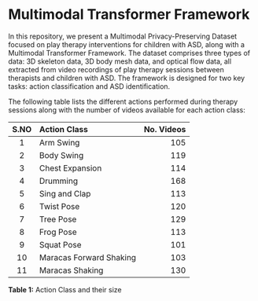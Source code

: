 # Multimodal Transformer Framework

In this repository, we present a Multimodal Privacy-Preserving Dataset focused on play therapy interventions for children with ASD, along with a Multimodal Transformer Framework. The dataset comprises three types of data: 3D skeleton data, 3D body mesh data, and optical flow data, all extracted from video recordings of play therapy sessions between therapists and children with ASD. The framework is designed for two key tasks: action classification and ASD identification.

The following table lists the different actions performed during therapy sessions along with the number of videos available for each action class:

| S.NO | Action Class             | No. Videos |
|:----:|:-------------------------|-----------:|
| 1    | Arm Swing                | 105        |
| 2    | Body Swing               | 119        |
| 3    | Chest Expansion          | 114        |
| 4    | Drumming                 | 168        |
| 5    | Sing and Clap            | 113        |
| 6    | Twist Pose               | 120        |
| 7    | Tree Pose                | 129        |
| 8    | Frog Pose                | 113        |
| 9    | Squat Pose               | 101        |
| 10   | Maracas Forward Shaking  | 103        |
| 11   | Maracas Shaking          | 130        |

**Table 1:** Action Class and their size






